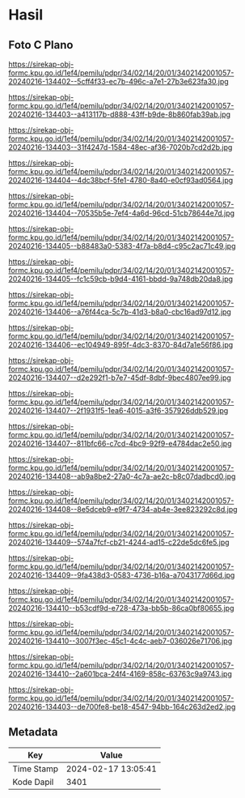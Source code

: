 # Hasil

## Foto C Plano

https://sirekap-obj-formc.kpu.go.id/1ef4/pemilu/pdpr/34/02/14/20/01/3402142001057-20240216-134402--5cff4f33-ec7b-496c-a7e1-27b3e623fa30.jpg

https://sirekap-obj-formc.kpu.go.id/1ef4/pemilu/pdpr/34/02/14/20/01/3402142001057-20240216-134403--a413117b-d888-43ff-b9de-8b860fab39ab.jpg

https://sirekap-obj-formc.kpu.go.id/1ef4/pemilu/pdpr/34/02/14/20/01/3402142001057-20240216-134403--31f4247d-1584-48ec-af36-7020b7cd2d2b.jpg

https://sirekap-obj-formc.kpu.go.id/1ef4/pemilu/pdpr/34/02/14/20/01/3402142001057-20240216-134404--4dc38bcf-5fe1-4780-8a40-e0cf93ad0564.jpg

https://sirekap-obj-formc.kpu.go.id/1ef4/pemilu/pdpr/34/02/14/20/01/3402142001057-20240216-134404--70535b5e-7ef4-4a6d-96cd-51cb78644e7d.jpg

https://sirekap-obj-formc.kpu.go.id/1ef4/pemilu/pdpr/34/02/14/20/01/3402142001057-20240216-134405--b88483a0-5383-4f7a-b8d4-c95c2ac71c49.jpg

https://sirekap-obj-formc.kpu.go.id/1ef4/pemilu/pdpr/34/02/14/20/01/3402142001057-20240216-134405--fc1c59cb-b9d4-4161-bbdd-9a748db20da8.jpg

https://sirekap-obj-formc.kpu.go.id/1ef4/pemilu/pdpr/34/02/14/20/01/3402142001057-20240216-134406--a76f44ca-5c7b-41d3-b8a0-cbc16ad97d12.jpg

https://sirekap-obj-formc.kpu.go.id/1ef4/pemilu/pdpr/34/02/14/20/01/3402142001057-20240216-134406--ec104949-895f-4dc3-8370-84d7a1e56f86.jpg

https://sirekap-obj-formc.kpu.go.id/1ef4/pemilu/pdpr/34/02/14/20/01/3402142001057-20240216-134407--d2e292f1-b7e7-45df-8dbf-9bec4807ee99.jpg

https://sirekap-obj-formc.kpu.go.id/1ef4/pemilu/pdpr/34/02/14/20/01/3402142001057-20240216-134407--2f1931f5-1ea6-4015-a3f6-357926ddb529.jpg

https://sirekap-obj-formc.kpu.go.id/1ef4/pemilu/pdpr/34/02/14/20/01/3402142001057-20240216-134407--811bfc66-c7cd-4bc9-92f9-e4784dac2e50.jpg

https://sirekap-obj-formc.kpu.go.id/1ef4/pemilu/pdpr/34/02/14/20/01/3402142001057-20240216-134408--ab9a8be2-27a0-4c7a-ae2c-b8c07dadbcd0.jpg

https://sirekap-obj-formc.kpu.go.id/1ef4/pemilu/pdpr/34/02/14/20/01/3402142001057-20240216-134408--8e5dceb9-e9f7-4734-ab4e-3ee823292c8d.jpg

https://sirekap-obj-formc.kpu.go.id/1ef4/pemilu/pdpr/34/02/14/20/01/3402142001057-20240216-134409--574a7fcf-cb21-4244-ad15-c22de5dc6fe5.jpg

https://sirekap-obj-formc.kpu.go.id/1ef4/pemilu/pdpr/34/02/14/20/01/3402142001057-20240216-134409--9fa438d3-0583-4736-b16a-a7043177d66d.jpg

https://sirekap-obj-formc.kpu.go.id/1ef4/pemilu/pdpr/34/02/14/20/01/3402142001057-20240216-134410--b53cdf9d-e728-473a-bb5b-86ca0bf80655.jpg

https://sirekap-obj-formc.kpu.go.id/1ef4/pemilu/pdpr/34/02/14/20/01/3402142001057-20240216-134410--3007f3ec-45c1-4c4c-aeb7-036026e71706.jpg

https://sirekap-obj-formc.kpu.go.id/1ef4/pemilu/pdpr/34/02/14/20/01/3402142001057-20240216-134410--2a601bca-24f4-4169-858c-63763c9a9743.jpg

https://sirekap-obj-formc.kpu.go.id/1ef4/pemilu/pdpr/34/02/14/20/01/3402142001057-20240216-134403--de700fe8-be18-4547-94bb-164c263d2ed2.jpg


## Metadata

| Key        | Value               |
| ---------- | ------------------- |
| Time Stamp | 2024-02-17 13:05:41 |
| Kode Dapil | 3401                |



